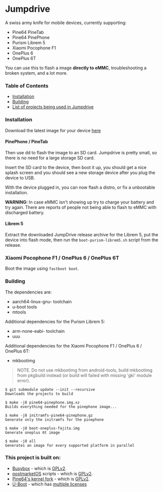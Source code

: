 # Jumpdrive

A swiss army knife for mobile devices, currently supporting:

- Pine64 PineTab
- Pine64 PinePhone
- Purism Librem 5
- Xiaomi Pocophone F1
- OnePlus 6
- OnePlus 6T

You can use this to flash a image **directly to eMMC**, troubleshooting a broken system, and a lot more.

### Table of Contents
- [Installation](#installation)
- [Building](#building)
- [List of projects being used in Jumpdrive](#this-project-is-built-on)

### Installation
Download the latest image for your device [here](https://github.com/dreemurrs-embedded/Jumpdrive/releases)


#### PinePhone / PineTab

Then use dd to flash the image to an SD card. Jumpdrive is pretty small, so there is no need for a large storage SD card.

Insert the SD card to the device, then boot it up, you should get a nice splash screen and you should see a new storage device after you plug the device to USB.

With the device plugged in, you can now flash a distro, or fix a unbootable installation.

**WARNING:**
In case eMMC isn't showing up try to charge your battery and try again. There are reports of people not being able to flash to eMMC with discharged battery.

#### Librem 5

Extract the downloaded JumpDrive release archive for the Librem 5, put the device into flash mode, then run the `boot-purism-librem5.sh` script from the release.

### Xiaomi Pocophone F1 / OnePlus 6 / OnePlus 6T

Boot the image using `fastboot boot`.

### Building

The dependencies are:

- aarch64-linux-gnu- toolchain
- u-boot tools
- mtools

Additional dependencies for the Purism Librem 5:
- arm-none-eabi- toolchain
- uuu

Additional dependencies for the Xiaomi Pocophone F1 / OnePlus 6 / OnePlus 6T:
- mkbootimg 

> NOTE. Do not use mkbootimg from android-tools, build mkbootimg from pkgbuild instead (or build will failed with missing 'gki' module error).

```shell-session
$ git submodule update --init --recursive
Downloads the projects to build

$ make -j8 pine64-pinephone.img.xz
Builds everything needed for the pinephone image...

$ make -j8 initramfs-pine64-pinephone.gz
Generate only the initramfs for the pinephone

$ make -j8 boot-oneplus-fajita.img
Generate oneplus 6t image

$ make -j8 all
Generates an image for every supported platform in parallel
```

### This project is built on:
- [Busybox](https://busybox.net) - which is [GPLv2](https://www.gnu.org/licenses/old-licenses/gpl-2.0.en.html).
- [postmarketOS](https://postmarketos.org) scripts - which is [GPLv2](https://www.gnu.org/licenses/old-licenses/gpl-2.0.en.html).
- [Pine64's kernel fork](https://gitlab.com/pine64-org/linux) - which is [GPLv2](https://www.gnu.org/licenses/old-licenses/gpl-2.0.en.html).
- [U-Boot](https://github.com/u-boot/u-boot) - which has [multiple licenses](https://github.com/u-boot/u-boot/tree/master/Licenses)

